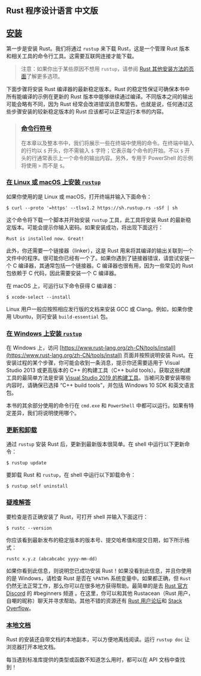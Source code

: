 ## Rust 程序设计语言 中文版

## [安装](#安装)

第一步是安装 Rust。我们将通过 `rustup` 来下载 Rust，这是一个管理 Rust 版本和相关工具的命令行工具。这需要互联网连接才能下载。

> 注意：如果你出于某些原因不想用 `rustup`，请参阅 [Rust 其他安装方法的页面](https://forge.rust-lang.org/infra/other-installation-methods.html)了解更多选项。

下面步骤将安装 Rust 编译器的最新稳定版本。Rust 的稳定性保证可确保本书中所有能编译的示例在更新的 Rust 版本中能够继续通过编译。不同版本之间的输出可能会略有不同，因为 Rust 经常会改进错误消息和警告。也就是说，任何通过这些步骤安装的较新稳定版本的 Rust 应该都可以正常运行本书的内容。

> ### [命令行符号](#命令行符号)
>
> 在本章以及整本书中，我们将展示一些在终端中使用的命令。在终端中输入的行均以 `$` 开头，你不需输入 `$` 字符；它表示每个命令的开始。不以 `$` 开头的行通常表示上一个命令的输出内容。另外，专用于 PowerShell 的示例将使用 `>` 而不是 `$`。

### [在 Linux 或 macOS 上安装 `rustup`](#在-linux-或-macos-上安装-rustup)

如果你使用的是 Linux 或 macOS，打开终端并输入下面命令：

```console
$ curl --proto '=https' --tlsv1.2 https://sh.rustup.rs -sSf | sh
```

这个命令将下载一个脚本并开始安装 `rustup` 工具，此工具将安装 Rust 的最新稳定版本。可能会提示你输入密码。如果安装成功，将出现下面这行：

```text
Rust is installed now. Great!
```

此外，你还需要一个链接器（linker），这是 Rust 用来将其编译的输出关联到一个文件中的程序。很可能你已经有一个了。如果你遇到了链接器错误，请尝试安装一个 C 编译器，其通常包括一个链接器。C 编译器也很有用，因为一些常见的 Rust 包依赖于 C 代码，因此需要安装一个 C 编译器。

在 macOS 上，可运行以下命令获得 C 编译器：

```console
$ xcode-select --install
```

Linux 用户一般应按照相应发行版的文档来安装 GCC 或 Clang。例如，如果你使用 Ubuntu，则可安装 `build-essential` 包。

### [在 Windows 上安装 `rustup`](#在-windows-上安装-rustup)

在 Windows 上，访问 [https://www.rust-lang.org/zh-CN/tools/install](https://www.rust-lang.org/zh-CN/tools/install) 页面并按照说明安装 Rust。在安装过程的某个步骤，你可能会收到一条消息，提示你还需要适用于 Visual Studio 2013 或更高版本的 C++ 的构建工具（C++ build tools）。获取这些构建工具的最简单方法是安装 [Visual Studio 2019 的构建工具](https://visualstudio.microsoft.com/visual-cpp-build-tools/)。当被问及要安装哪些内容时，请确保已选择 “C++ build tools”，并包括 Windows 10 SDK 和英文语言包。

本书的其余部分使用的命令行在 `cmd.exe` 和 `PowerShell` 中都可以运行。如果有特定差异，我们将说明使用哪个。

### [更新和卸载](#更新和卸载)

通过 `rustup` 安装 Rust 后，更新到最新版本很简单。在 shell 中运行以下更新命令：

```console
$ rustup update
```

要卸载 Rust 和 `rustup`，在 shell 中运行以下卸载命令：

```console
$ rustup self uninstall
```

### [疑难解答](#疑难解答)

要检查是否正确安装了 Rust，可打开 shell 并输入下面这行：

```console
$ rustc --version
```

你应该看到最新发布的稳定版本的版本号、提交哈希值和提交日期，如下所示格式：

```text
rustc x.y.z (abcabcabc yyyy-mm-dd)
```

如果你看到此信息，则说明您已成功安装 Rust！如果没看到此信息，并且你使用的是 Windows，请检查 Rust 是否在 `%PATH%` 系统变量中。如果都正确，但 `Rust` 仍然无法正常工作，那么你可以在很多地方获得帮助。最简单的是去 [Rust 官方 Discord](https://discord.gg/rust-lang) 的 #beginners 频道 。在这里，你可以和其他 Rustacean（Rust 用户，自嘲的昵称）聊天并寻求帮助。其他不错的资源还有 [Rust 用户论坛](https://users.rust-lang.org/)和 [Stack Overflow](https://stackoverflow.com/questions/tagged/rust)。

### [本地文档](#本地文档)

Rust 的安装还自带文档的本地副本，可以方便地离线阅读。运行 `rustup doc` 让浏览器打开本地文档。

每当遇到标准库提供的类型或函数不知道怎么用时，都可以在 API 文档中查找到！

[](https://rustwiki.org/zh-CN/book/ch01-00-getting-started.html "Previous chapter")[](https://rustwiki.org/zh-CN/book/ch01-02-hello-world.html "Next chapter")

[](https://rustwiki.org/zh-CN/book/ch01-00-getting-started.html "Previous chapter")[](https://rustwiki.org/zh-CN/book/ch01-02-hello-world.html "Next chapter")